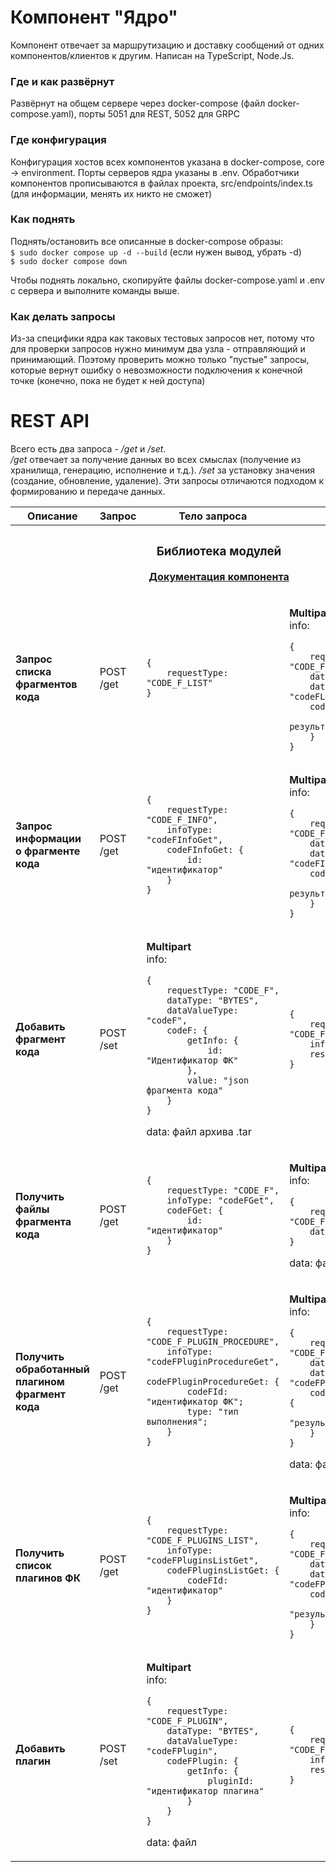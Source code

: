 # Компонент "Ядро"

Компонент отвечает за маршрутизацию и доставку сообщений от одних компонентов/клиентов
к другим. Написан на TypeScript, Node.Js.

### Где и как развёрнут

Развёрнут на общем сервере через docker-compose (файл docker-compose.yaml),
порты 5051 для REST, 5052 для GRPC

### Где конфигурация

Конфигурация хостов всех компонентов указана в docker-compose, core -> environment.
Порты серверов ядра указаны в .env.
Обработчики компонентов прописываются в файлах проекта,
src/endpoints/index.ts (для информации, менять их никто не сможет)

### Как поднять

Поднять/остановить все описанные в docker-compose образы:  
`$ sudo docker compose up -d --build` (если нужен вывод, убрать -d)  
`$ sudo docker compose down`

Чтобы поднять локально, скопируйте файлы docker-compose.yaml и .env с сервера и выполните команды выше.

### Как делать запросы

Из-за специфики ядра как таковых тестовых запросов нет, потому что
для проверки запросов нужно минимум два узла - отправляющий и принимающий.
Поэтому проверить можно только "пустые" запросы, которые вернут ошибку о
невозможности подключения к конечной точке (конечно, пока не будет к ней доступа)

# REST API

Всего есть два запроса - _/get_ и _/set_.  
_/get_ отвечает за получение данных во всех смыслах
(получение из хранилища, генерацию, исполнение и т.д.).
_/set_ за установку значения (создание, обновление, удаление).
Эти запросы отличаются подходом к формированию и передаче данных.
<table>
<thead>
<tr>
<th> Описание </th>
<th> Запрос </th>
<th> Тело запроса </th>
<th> Ответ </th>
</tr>
</thead>
<tr>
<th colspan="4" style="text-align: center">

### Библиотека модулей  
[Документация компонента](https://gitlab.com/ansab3/codefragmentcontrolsystem/-/blob/main/USE.md?ref_type=heads)

</th>
</tr>
<tr>
<td>

**Запрос списка  
фрагментов кода**
</td>
<td> 

POST /get
</td>
<td> 

```
{
    requestType: "CODE_F_LIST"
}
```

</td>
<td> 

**Multipart**  
info:

```
{
    requestType: "CODE_F_LIST",
    dataType: "JSON",
    dataValueType: "codeFList",
    codeFList: {
        value: "json результат"
    }
}
```

</td>
</tr>
<tr>
<td>

**Запрос информации  
о фрагменте кода**
</td>
<td> 

POST /get
</td>
<td> 

```
{
    requestType: "CODE_F_INFO",
    infoType: "codeFInfoGet",
    codeFInfoGet: {
        id: "идентификатор"
    }
}
```

</td>
<td> 

**Multipart**  
info:

``` 
{
    requestType: "CODE_F_INFO",
    dataType: "JSON",
    dataValueType: "codeFInfo",
    codeFInfo: {
        value: "json результат"
    }
} 
```

</td>
<tr>
<td>

**Добавить фрагмент кода**
</td>
<td> 

POST /set
</td>
<td> 

**Multipart**  
info:

```
{
    requestType: "CODE_F",
    dataType: "BYTES",
    dataValueType: "codeF",
    codeF: {
        getInfo: {
            id: "Идентификатор ФК"
        },
        value: "json фрагмента кода"
    }
}
```

data: файл архива .tar
</td>
<td> 

```
{
    requestType: "CODE_F",
    infoType: "response",
    response: "ответ"
}
```

</td>
</tr>
<tr>
<td>

**Получить файлы  
фрагмента кода**
</td>
<td> 

POST /get
</td>
<td> 

```
{
    requestType: "CODE_F",
    infoType: "codeFGet",
    codeFGet: {
        id: "идентификатор"
    }
}
```

</td>
<td> 

**Multipart**  
info:

```
{
    requestType: "CODE_F",
    dataType: "BYTES"
}
```

data: файл архива .tar
</td>
</tr>
<tr>
<td>

**Получить обработанный  
плагином фрагмент кода**
</td>
<td> 

POST /get
</td>
<td> 

```
{
    requestType: "CODE_F_PLUGIN_PROCEDURE",
    infoType: "codeFPluginProcedureGet",
    codeFPluginProcedureGet: {
        codeFId: "идентификатор ФК";
        type: "тип выполнения";
    }
}
```

</td>
<td> 

**Multipart**  
info:

```
{
    requestType: "CODE_F_PLUGIN_PROCEDURE",
    dataType: "JSON",
    dataValueType: "codeFPluginProcedure",
    codeFPluginProcedure: {
        value: "результат"
    }
}
```

data: файл
</td>
</tr>
<tr>
<td>

**Получить список  
плагинов ФК**
</td>
<td> 

POST /get
</td>
<td> 

```
{
    requestType: "CODE_F_PLUGINS_LIST",
    infoType: "codeFPluginsListGet",
    codeFPluginsListGet: {
        codeFId: "идентификатор"
    }
}
```

</td>
<td> 

**Multipart**  
info:

```
{
    requestType: "CODE_F_PLUGINS_LIST",
    dataType: "JSON",
    dataValueType: "codeFPluginsList",
    codeFPluginsList: {
        value: "результат"
    }
}
```

</td>
</tr>
<tr>
<td>

**Добавить плагин**
</td>
<td> 

POST /set
</td>
<td> 

**Multipart**  
info:

```
{
    requestType: "CODE_F_PLUGIN",
    dataType: "BYTES",
    dataValueType: "codeFPlugin",
    codeFPlugin: {
        getInfo: {
            pluginId: "идентификатор плагина"
        }
    }
}
```

data: файл
</td>
<td> 

```
{
    requestType: "CODE_F_PLUGIN",
    infoType: "response",
    response: "ответ"
}
```

</td>
</tr>
</table>
